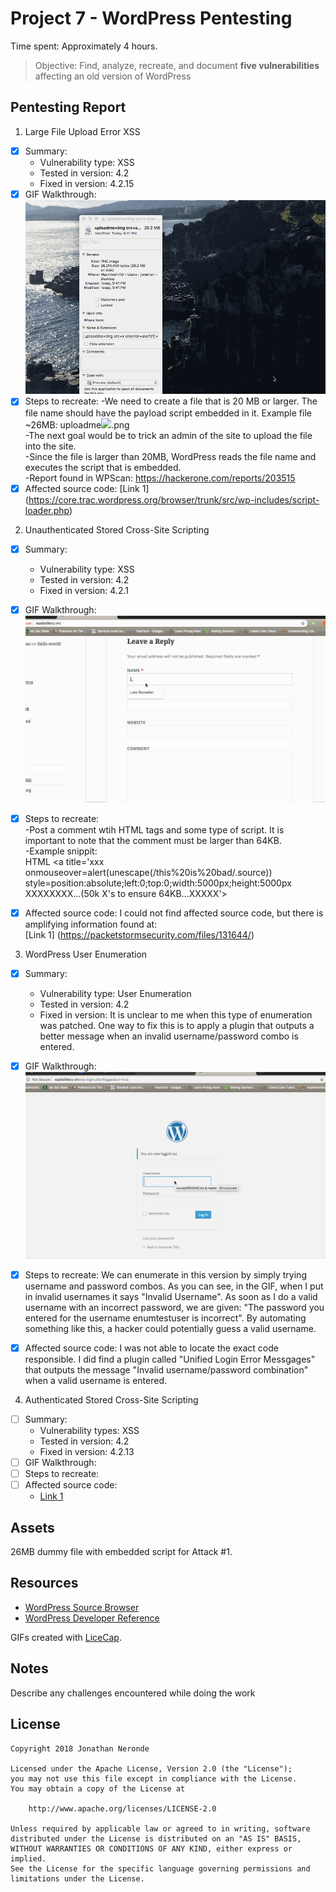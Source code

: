 # Project 7 - WordPress Pentesting

Time spent: Approximately 4 hours.

> Objective: Find, analyze, recreate, and document **five vulnerabilities** affecting an old version of WordPress

## Pentesting Report

1. Large File Upload Error XSS
  - [X] Summary: 
    - Vulnerability type: XSS
    - Tested in version: 4.2
    - Fixed in version: 4.2.15
  - [X] GIF Walkthrough:  ![](Attack1.gif)
  - [X] Steps to recreate: 
     -We need to create a file that is 20 MB or larger. The file name should have the payload script embedded in it.      Example file ~26MB: uploadme<img src=x onerror=alert(1)>.png  
     -The next goal would be to trick an admin of the site to upload the file into the site.  
     -Since the file is larger than 20MB, WordPress reads the file name and executes the script that is embedded.  
     -Report found in WPScan: https://hackerone.com/reports/203515  
  - [X] Affected source code:
    [Link 1] (https://core.trac.wordpress.org/browser/trunk/src/wp-includes/script-loader.php)

2. Unauthenticated Stored Cross-Site Scripting  
  - [X] Summary: 
    - Vulnerability type: XSS
    - Tested in version: 4.2
    - Fixed in version: 4.2.1
  - [X] GIF Walkthrough:  ![](Attack2.gif) 
  - [X] Steps to recreate:    
        -Post a comment wtih HTML tags and some type of script. It is important to note that the comment must be                     larger than 64KB.  
       -Example snippit:  
        HTML
        <a title='xxx onmouseover=alert(unescape(/this%20is%20bad/.source))             style=position:absolute;left:0;top:0;width:5000px;height:5000px  XXXXXXXX...(50k X's to ensure 64KB...XXXXX'></a>
      
  - [X] Affected source code:
    I could not find affected source code, but there is amplifying information found at:  
    [Link 1] (https://packetstormsecurity.com/files/131644/)
    
3. WordPress User Enumeration
  - [X] Summary: 
    - Vulnerability type: User Enumeration
    - Tested in version: 4.2
    - Fixed in version: It is unclear to me when this type of enumeration was patched. One way to fix this is to apply a plugin that outputs a better message when an invalid username/password combo is entered. 
  - [X] GIF Walkthrough:  ![](Attack3.gif)  
  - [X] Steps to recreate:  We can enumerate in this version by simply trying username and password combos. As you can see, in the GIF, when I put in invalid usernames it says "Invalid Username". As soon as I do a valid username with an incorrect password, we are given: "The password you entered for the username enumtestuser is incorrect". By automating something like this, a hacker could potentially guess a valid username.
  
  - [X] Affected source code:  I was not able to locate the exact code responsible. I did find a plugin called "Unified Login Error Messgages" that outputs the message "Invalid username/password combination" when a valid username is entered.
    
4. Authenticated Stored Cross-Site Scripting
  - [ ] Summary:  
    - Vulnerability types: XSS
    - Tested in version: 4.2
    - Fixed in version: 4.2.13
  - [ ] GIF Walkthrough: 
  - [ ] Steps to recreate: 
  - [ ] Affected source code:
    - [Link 1](https://core.trac.wordpress.org/browser/tags/version/src/source_file.php)


## Assets

26MB dummy file with embedded script for Attack #1.

## Resources

- [WordPress Source Browser](https://core.trac.wordpress.org/browser/)
- [WordPress Developer Reference](https://developer.wordpress.org/reference/)

GIFs created with [LiceCap](http://www.cockos.com/licecap/).

## Notes

Describe any challenges encountered while doing the work

## License

    Copyright 2018 Jonathan Neronde

    Licensed under the Apache License, Version 2.0 (the "License");
    you may not use this file except in compliance with the License.
    You may obtain a copy of the License at

        http://www.apache.org/licenses/LICENSE-2.0

    Unless required by applicable law or agreed to in writing, software
    distributed under the License is distributed on an "AS IS" BASIS,
    WITHOUT WARRANTIES OR CONDITIONS OF ANY KIND, either express or implied.
    See the License for the specific language governing permissions and
    limitations under the License.
